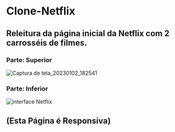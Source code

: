 # Clone-Netflix
## Releitura da página inicial da Netflix com 2 carrosséis de filmes.

### Parte: Superior
![Captura de tela_20230102_182541](https://user-images.githubusercontent.com/107315053/210279024-af86fd87-d537-4886-a1b8-5109bdf866d3.png)

### Parte: Inferior
![interface Netflix](https://github.com/PetersonPHC/Clone-Netflix/assets/107315053/caa9c2de-edd6-4703-b567-a7731e17f99a)

## (Esta Página é Responsiva)

